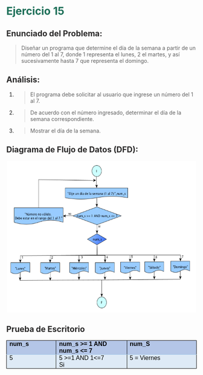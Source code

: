 # <span style="color: #1D6F58; font-weight: bold;">Ejercicio 15 </span>

## <span style="color: #2A2929; font-weight: bold;">Enunciado del Problema:</span>
> Diseñar un programa que determine el día de la semana a partir de un número del 1 al 7, donde 1 representa el lunes, 2 el martes, y así sucesivamente hasta 7 que representa el domingo.

## <span style="color: #2A2929; font-weight: bold;">Análisis:</span>
1. > El programa debe solicitar al usuario que ingrese un número del 1 al 7.
2. > De acuerdo con el número ingresado, determinar el día de la semana correspondiente.
3. > Mostrar el día de la semana.


## <span style="color: #2A2929; font-weight: bold;">Diagrama de Flujo de Datos (DFD):</span>
<p align="center">
  <img src="Imagenes/15.png"  width="500" height="400">
</p>

## <span style="color: #2A2929; font-weight: bold;">Prueba de Escritorio</span>
<table style="border-collapse:collapse;border:none;">
    <tbody>
        <tr>
            <td style="width: 108.15pt;border-width: 1pt;border-style: solid;border-color: black black rgb(156, 194, 229);border-image: initial;background: rgb(180, 198, 231);padding: 0cm 5.4pt;vertical-align: top;">
                <p style='margin-top:0cm;margin-right:0cm;margin-bottom:0cm;margin-left:0cm;font-size:11.0pt;font-family:"Calibri",sans-serif;line-height:normal;'><strong><span style='font-size:16px;font-family:  "Arial",sans-serif;color:black;'>num_s</span></strong></p>
            </td>
            <td style="width: 168.05pt;border-top: 1pt solid black;border-left: none;border-bottom: 1pt solid rgb(156, 194, 229);border-right: 1pt solid black;background: rgb(180, 198, 231);padding: 0cm 5.4pt;vertical-align: top;">
                <p style='margin-top:0cm;margin-right:0cm;margin-bottom:0cm;margin-left:0cm;font-size:11.0pt;font-family:"Calibri",sans-serif;line-height:normal;'><strong><span style='font-size:16px;font-family:  "Arial",sans-serif;color:black;'>num_s &gt;= 1 AND num_s &lt;= 7</span></strong></p>
            </td>
            <td style="width: 163pt;border-top: 1pt solid black;border-left: none;border-bottom: 1pt solid rgb(156, 194, 229);border-right: 1pt solid black;background: rgb(180, 198, 231);padding: 0cm 5.4pt;vertical-align: top;">
                <p style='margin-top:0cm;margin-right:0cm;margin-bottom:0cm;margin-left:0cm;font-size:11.0pt;font-family:"Calibri",sans-serif;line-height:normal;'><strong><span style='font-size:16px;font-family:  "Arial",sans-serif;color:black;'>num_S</span></strong></p>
            </td>
        </tr>
        <tr>
            <td style="width: 108.15pt;border-right: 1pt solid black;border-bottom: 1pt solid black;border-left: 1pt solid black;border-image: initial;border-top: none;background: rgb(222, 234, 246);padding: 0cm 5.4pt;vertical-align: top;">
                <p style='margin-top:0cm;margin-right:0cm;margin-bottom:0cm;margin-left:0cm;font-size:11.0pt;font-family:"Calibri",sans-serif;line-height:normal;'><span style='font-size:16px;font-family:"Arial",sans-serif;color:black;'>5</span></p>
            </td>
            <td style="width: 168.05pt;border-top: none;border-left: none;border-bottom: 1pt solid black;border-right: 1pt solid black;background: rgb(222, 234, 246);padding: 0cm 5.4pt;vertical-align: top;">
                <p style='margin-top:0cm;margin-right:0cm;margin-bottom:0cm;margin-left:0cm;font-size:11.0pt;font-family:"Calibri",sans-serif;line-height:normal;'><span style='font-size:16px;font-family:"Arial",sans-serif;color:black;'>5 &gt;=1 AND 1&lt;=7&nbsp;</span></p>
                <p style='margin-top:0cm;margin-right:0cm;margin-bottom:0cm;margin-left:0cm;font-size:11.0pt;font-family:"Calibri",sans-serif;line-height:normal;'><span style='font-size:16px;font-family:"Arial",sans-serif;color:black;'>Si</span></p>
            </td>
            <td style="width: 163pt;border-top: none;border-left: none;border-bottom: 1pt solid black;border-right: 1pt solid black;background: rgb(222, 234, 246);padding: 0cm 5.4pt;vertical-align: top;">
                <p style='margin-top:0cm;margin-right:0cm;margin-bottom:0cm;margin-left:0cm;font-size:11.0pt;font-family:"Calibri",sans-serif;line-height:normal;'><span style='font-size:16px;font-family:"Arial",sans-serif;color:black;'>5 = Viernes&nbsp;</span></p>
            </td>
        </tr>
    </tbody>
</table>



